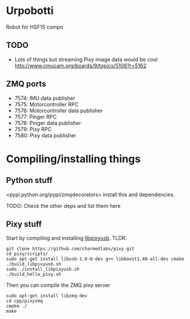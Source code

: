 # Urpobotti

Robot for HSF15 compo

## TODO

  - Lots of things but streaming Pixy image data would be cool http://www.cmucam.org/boards/9/topics/5106?r=5162

## ZMQ ports

  - 7574: IMU data publisher 
  - 7575: Motorcontroller RPC
  - 7576: Motorcontroller data publisher
  - 7577: Pinger RPC
  - 7578: Pinger data publisher
  - 7579: Pixy RPC
  - 7580: Pixy data publisher

# Compiling/installing things

## Python stuff

<pypi.python.org/pypi/zmqdecorators> install this and dependencies.

TODO: Check the other deps and list them here

## Pixy stuff

Start by compiling and installing [libpixyusb](http://cmucam.org/projects/cmucam5/wiki/Building_the_libpixyusb_example_on_Linux). TLDR:

    git clone https://github.com/charmedlabs/pixy.git
    cd pixy/scripts/
    sudo apt-get install libusb-1.0-0-dev g++ libboost1.48-all-dev cmake 
    ./build_libpixyusb.sh
    sudo ./install_libpixyusb.sh
    ./build_hello_pixy.sh

Then you can compile the ZMQ pixy server

    sudo apt-get install libzmq-dev
    cd cpp/pixyzmq
    cmake ./
    make


